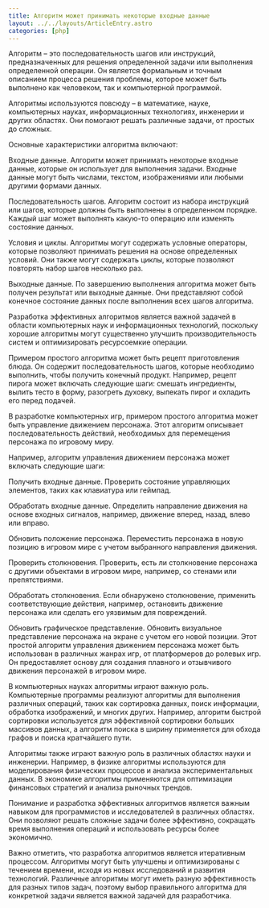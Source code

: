 ```yaml
---
title: Алгоритм может принимать некоторые входные данные
layout: ../../layouts/ArticleEntry.astro
categories: [php]
---
```


Алгоритм – это последовательность шагов или инструкций, предназначенных для решения определенной задачи или выполнения определенной операции. Он является формальным и точным описанием процесса решения проблемы, которое может быть выполнено как человеком, так и компьютерной программой.

Алгоритмы используются повсюду – в математике, науке, компьютерных науках, информационных технологиях, инженерии и других областях. Они помогают решать различные задачи, от простых до сложных.

Основные характеристики алгоритма включают:

Входные данные.
Алгоритм может принимать некоторые входные данные, которые он использует для выполнения задачи. Входные данные могут быть числами, текстом, изображениями или любыми другими формами данных.

Последовательность шагов.
Алгоритм состоит из набора инструкций или шагов, которые должны быть выполнены в определенном порядке. Каждый шаг может выполнять какую-то операцию или изменять состояние данных.

Условия и циклы.
Алгоритмы могут содержать условные операторы, которые позволяют принимать решения на основе определенных условий. Они также могут содержать циклы, которые позволяют повторять набор шагов несколько раз.

Выходные данные.
По завершению выполнения алгоритма может быть получен результат или выходные данные. Они представляют собой конечное состояние данных после выполнения всех шагов алгоритма.

 

Разработка эффективных алгоритмов является важной задачей в области компьютерных наук и информационных технологий, поскольку хорошие алгоритмы могут существенно улучшить производительность систем и оптимизировать ресурсоемкие операции.

Примером простого алгоритма может быть рецепт приготовления блюда. Он содержит последовательность шагов, которые необходимо выполнить, чтобы получить конечный продукт. Например, рецепт пирога может включать следующие шаги: смешать ингредиенты, вылить тесто в форму, разогреть духовку, выпекать пирог и охладить его перед подачей.

В разработке компьютерных игр, примером простого алгоритма может быть управление движением персонажа. Этот алгоритм описывает последовательность действий, необходимых для перемещения персонажа по игровому миру.

Например, алгоритм управления движением персонажа может включать следующие шаги:

Получить входные данные.
Проверить состояние управляющих элементов, таких как клавиатура или геймпад.
 
Обработать входные данные.
Определить направление движения на основе входных сигналов, например, движение вперед, назад, влево или вправо.
 
Обновить положение персонажа.
Переместить персонажа в новую позицию в игровом мире с учетом выбранного направления движения.
 
Проверить столкновения.
Проверить, есть ли столкновение персонажа с другими объектами в игровом мире, например, со стенами или препятствиями.
 
Обработать столкновения.
Eсли обнаружено столкновение, применить соответствующие действия, например, остановить движение персонажа или сделать его уязвимым для повреждений.
 
Обновить графическое представление.
Обновить визуальное представление персонажа на экране с учетом его новой позиции.
Этот простой алгоритм управления движением персонажа может быть использован в различных жанрах игр, от платформеров до ролевых игр. Он предоставляет основу для создания плавного и отзывчивого движения персонажей в игровом мире.

В компьютерных науках алгоритмы играют важную роль. Компьютерные программы реализуют алгоритмы для выполнения различных операций, таких как сортировка данных, поиск информации, обработка изображений, и многих других. Например, алгоритм быстрой сортировки используется для эффективной сортировки больших массивов данных, а алгоритм поиска в ширину применяется для обхода графов и поиска кратчайшего пути.

Алгоритмы также играют важную роль в различных областях науки и инженерии. Например, в физике алгоритмы используются для моделирования физических процессов и анализа экспериментальных данных. В экономике алгоритмы применяются для оптимизации финансовых стратегий и анализа рыночных трендов.

Понимание и разработка эффективных алгоритмов является важным навыком для программистов и исследователей в различных областях. Они позволяют решать сложные задачи более эффективно, сокращать время выполнения операций и использовать ресурсы более экономично.

Важно отметить, что разработка алгоритмов является итеративным процессом. Алгоритмы могут быть улучшены и оптимизированы с течением времени, исходя из новых исследований и развития технологий. Различные алгоритмы могут иметь разную эффективность для разных типов задач, поэтому выбор правильного алгоритма для конкретной задачи является важной задачей для разработчика.